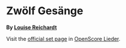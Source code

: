 
# Zwölf Gesänge

__By [Louise Reichardt](..)__

Visit the [official set page] in [OpenScore Lieder].

[official set page]: https://musescore.com/openscore-lieder-corpus/sets/5001873
[OpenScore Lieder]: https://musescore.com/openscore-lieder-corpus
